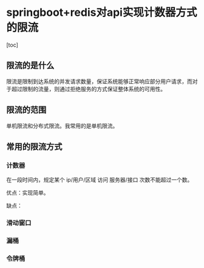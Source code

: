 # springboot+redis对api实现计数器方式的限流

[toc]

## 限流的是什么

限流是限制到达系统的并发请求数量，保证系统能够正常响应部分用户请求，而对于超过限制的流量，则通过拒绝服务的方式保证整体系统的可用性。



## 限流的范围

单机限流和分布式限流。我常用的是单机限流。



## 常用的限流方式

### 计数器

在一段时间内，规定某个 ip/用户/区域 访问 服务器/接口 次数不能超过一个数。

优点：实现简单。

缺点：

### 滑动窗口



### 漏桶



### 令牌桶



## 

